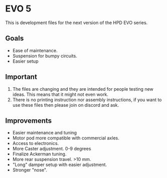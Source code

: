# EVO 5
This is development files for the next version of the HPD EVO series.

## Goals
- Ease of maintenance.
- Suspension for bumpy circuits.
- Easier setup

## Important
1. The files are changing and they are intended for people testing new ideas. This means that it might not even work.
2. There is no printing instruction nor assembly instructions, if you want to use these files then please join on discord and ask.

## Improvements
- Easier maintenance and tuning
- Motor pod more compatible with commercial axles.
- Access to electronics.
- More Caster adjustment. 0-9 degrees
- Finalize Ackerman tuning.
- More rear suspension travel. >10 mm.
- "Long" damper setup with easier adjustment.
- Stronger "nose".


